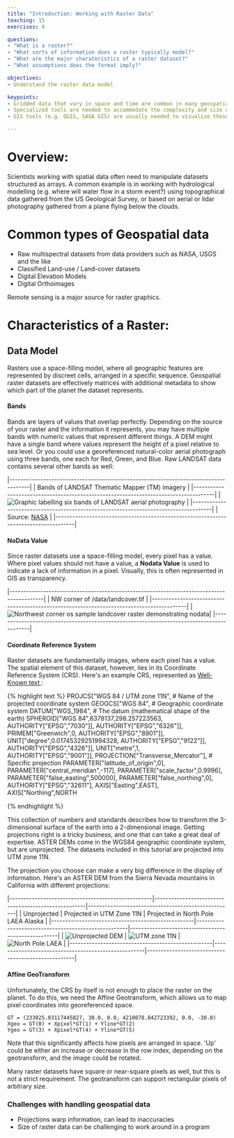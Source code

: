 ```yaml
---
title: "Introduction: Working with Raster Data"
teaching: 15
exercises: 0

questions:
- "What is a raster?"
- "What sorts of information does a raster typically model?"
- "What are the major charateristics of a raster dataset?"
- "What assumptions does the format imply?"

objectives:
- Understand the raster data model

keypoints:
- Gridded data that vary in space and time are common in many geospatial applcations
- Specialized tools are needed to accommodate the complexity and size of many raster datasets
- GIS tools (e.g. QGIS, SAGA GIS) are usually needed to visualize these datasets

---
```

# Overview:

Scientists working with spatial data often need to manipulate datasets structured as arrays.  A common example is in working with hydrological modelling (e.g. where will water flow in a storm event?) using topographical data gathered from the US Geological Survey, or based on aerial or lidar photography gathered from a plane flying below the clouds.

# Common types of Geospatial data

* Raw multispectral datasets from data providers such as NASA, USGS and the like
* Classified Land-use / Land-cover datasets
* Digital Elevation Models
* Digital Orthoimages

Remote sensing is a major source for raster graphics.

# Characteristics of a Raster:

## Data Model

Rasters use a space-filling model, where all geographic features are represented
by discreet cells, arranged in a specific sequence.  Geospatial raster datasets
are effectively matrices with additional metadata to show which part of the 
planet the dataset represents.

#### Bands

Bands are layers of values that overlap perfectly.  Depending on the source of your 
raster and the information it represents, you may have multiple bands with numeric values that represent 
different things.  A DEM might have a single band where values represent the 
height of a pixel relative to sea level.  Or you could use a georeferenced 
natural-color aerial photograph using three bands, one each for Red, Green, and Blue.
Raw LANDSAT data contains several other bands as well:

|-------------------------------------------------------------------------------------|
| Bands of LANDSAT Thematic Mapper (TM) imagery                                       |
|-------------------------------------------------------------------------------------|
| ![Graphic labelling six bands of LANDSAT aerial photography](landsat_bands_all.gif) |
|-------------------------------------------------------------------------------------|
| Source: [NASA](https://svs.gsfc.nasa.gov/stories/Landsat/landsat_data.html)         |
|-------------------------------------------------------------------------------------|


#### NoData Value

Since raster datasets use a space-filling model, every pixel has a value.
Where pixel values should not have a value, a **Nodata Value** is used to indicate
a lack of information in a pixel.  Visually, this is often represented in GIS as
transparency.

|------------------------------------------------------------------------------------------|
| NW corner of /data/landcover.tif                                                         |
|------------------------------------------------------------------------------------------|
| ![Northwest corner os sample landcover raster demonstrating nodata](landcover-nodata.png)|
|------------------------------------------------------------------------------------------|


#### Coordinate Reference System

Raster datasets are fundamentally images, where each pixel has a value.  The spatial element of this dataset, however, lies in its Coordinate Reference System (CRS).  Here's an example CRS, represented as <a href="https://en.wikipedia.org/wiki/Well-known_text">Well-Known text </a>:

{% highlight text %}
PROJCS["WGS 84 / UTM zone 11N",                         # Name of the projected coordinate system
    GEOGCS["WGS 84",                                    # Geographic coordinate system
        DATUM["WGS_1984",                               # The datum (mathematical shape of the earth)
            SPHEROID["WGS 84",6378137,298.257223563,
                AUTHORITY["EPSG","7030"]],
            AUTHORITY["EPSG","6326"]],
        PRIMEM["Greenwich",0,
            AUTHORITY["EPSG","8901"]],
        UNIT["degree",0.01745329251994328,
            AUTHORITY["EPSG","9122"]],
        AUTHORITY["EPSG","4326"]],
    UNIT["metre",1,
        AUTHORITY["EPSG","9001"]],
    PROJECTION["Transverse_Mercator"],                  # Specific projection
    PARAMETER["latitude_of_origin",0],
    PARAMETER["central_meridian",-117],
    PARAMETER["scale_factor",0.9996],
    PARAMETER["false_easting",500000],
    PARAMETER["false_northing",0],
    AUTHORITY["EPSG","32611"],
    AXIS["Easting",EAST],
    AXIS["Northing",NORTH

{% endhighlight %}

This collection of numbers and standards describes how to transform the
3-dimensional surface of the earth into a 2-dimensional image.  Getting 
projections right is a tricky business, and one that can take a great deal of 
expertise. ASTER DEMs come in the WGS84 geographic coordinate system, but are 
unprojected.  The datasets included in this tutorial are projected into UTM 
zone 11N.

The projection you choose can make a very big difference in the display of
information.  Here's an ASTER DEM from the Sierra Nevada mountains in 
California with different projections:

|---------------------------------------------------|-----------------------------------------------------|----------------------------------------------------|
| Unprojected                                       | Projected in UTM Zone 11N                           | Projected in North Pole LAEA Alaska                |
|---------------------------------------------------|-----------------------------------------------------|----------------------------------------------------|
| ![Unprojected DEM](ASTER-N37W120-unprojected.png) | ![UTM zone 11N](ASTER-N37W120-UTM11N.png)           | ![North Pole LAEA](ASTER-N37W120-northpole.png)    |
|---------------------------------------------------|-----------------------------------------------------|----------------------------------------------------|

#### Affine GeoTransform
Unfortunately, the CRS by itself is not enough to place the raster on the 
planet.  To do this, we need the Affine Geotransform, which allows us to map 
pixel coordinates into georeferenced space.

    GT = (233025.03117445827, 30.0, 0.0, 4210078.842723392, 0.0, -30.0)
    Xgeo = GT(0) + Xpixel*GT(1) + Yline*GT(2)
    Ygeo = GT(3) + Xpixel*GT(4) + Yline*GT(5)

Note that this significantly affects how pixels are arranged in space.  'Up'
could be either an increase or decrease in the row index, depending on the 
geotransform, and the image could be rotated.

Many raster datasets have square or near-square pixels as well, but this is not a
strict requirement.  The geotransform can support rectangular pixels of arbitrary size.

### Challenges with handling geospatial data

* Projections warp information, can lead to inaccuracies
* Size of raster data can be challenging to work around in a program
